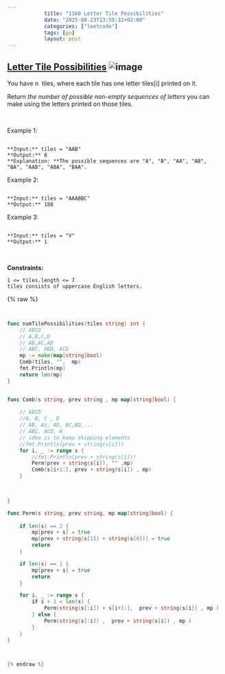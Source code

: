 ```yaml
---
            title: "1160 Letter Tile Possibilities"
            date: "2025-08-23T13:55:32+02:00"
            categories: ["leetcode"]
            tags: [go]
            layout: post
---
```

            
## [Letter Tile Possibilities](https://leetcode.com/problems/letter-tile-possibilities) ![image](https://img.shields.io/badge/Difficulty-Medium-orange)

You have n  tiles, where each tile has one letter tiles[i] printed on it.

Return *the number of possible non-empty sequences of letters* you can make using the letters printed on those tiles.

 

Example 1:

```

**Input:** tiles = "AAB"
**Output:** 8
**Explanation: **The possible sequences are "A", "B", "AA", "AB", "BA", "AAB", "ABA", "BAA".

```

Example 2:

```

**Input:** tiles = "AAABBC"
**Output:** 188

```

Example 3:

```

**Input:** tiles = "V"
**Output:** 1

```

 

**Constraints:**

	1 <= tiles.length <= 7
	tiles consists of uppercase English letters.

{% raw %}


```go


func numTilePossibilities(tiles string) int {
    // ABCD
    // A,B,C,D
    // AB,AC,AD
    // ABC, ABD, ACD
    mp := make(map[string]bool)
    Comb(tiles, "",  mp)
    fmt.Println(mp)
    return len(mp)
}


func Comb(s string, prev string , mp map[string]bool) {
    
    // ABCD
    //A, B, C , D
    // AB, Ac, AD, BC,BD,...
    // ABC, ACD, A
    // idea is to keep skipping elements 
    //fmt.Println(prev + string(s[i]))
    for i, _ := range s {
        //fmt.Println(prev + string(s[i]))
        Perm(prev + string(s[i]), "" ,mp)
        Comb(s[i+1:], prev + string(s[i]) , mp)
    }

    

}

func Perm(s string, prev string, mp map[string]bool) {
    
    if len(s) == 2 {
        mp[prev + s] = true
        mp[prev + string(s[1]) + string(s[0])] = true
        return
    }

    if len(s) == 1 {
        mp[prev + s] = true
        return
    }

    for i, _ := range s {
        if i + 1 < len(s) {
            Perm(string(s[:i]) + s[i+1:],  prev + string(s[i]) , mp )
        } else {
            Perm(string(s[:i]) ,  prev + string(s[i]) , mp )
        }
    }
}



{% endraw %}
```
